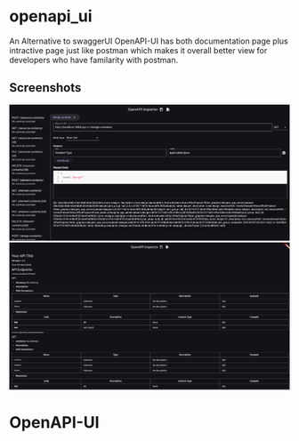 # openapi_ui

An Alternative to swaggerUI  OpenAPI-UI has both documentation page plus intractive page just like postman which makes it overall better view for developers who have familarity with postman.

## Screenshots
![Alt text](screenshots/1.png)
![Alt text](screenshots/2.png)


# OpenAPI-UI
